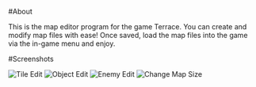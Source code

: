 #About

This is the map editor program for the game Terrace.
You can create and modify map files with ease!
Once saved, load the map files into the game via the in-game menu and enjoy.

#Screenshots

![Tile Edit](https://raw.github.com/jabes/TerraceEditor/master/screenshots/ss001.png)
![Object Edit](https://raw.github.com/jabes/TerraceEditor/master/screenshots/ss002.png)
![Enemy Edit](https://raw.github.com/jabes/TerraceEditor/master/screenshots/ss003.png)
![Change Map Size](https://raw.github.com/jabes/TerraceEditor/master/screenshots/ss004.png)
